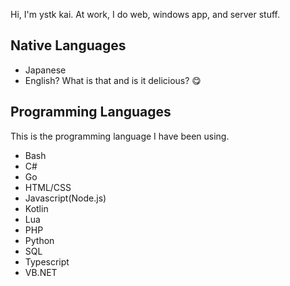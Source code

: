 Hi, I'm ystk kai.
At work, I do web, windows app, and server stuff.

## Native Languages

- Japanese
- English? What is that and is it delicious? 😋

## Programming Languages

This is the programming language I have been using.

- Bash
- C#
- Go
- HTML/CSS
- Javascript(Node.js)
- Kotlin
- Lua
- PHP
- Python
- SQL
- Typescript
- VB.NET
